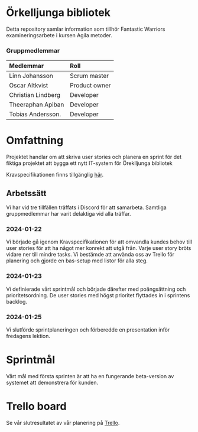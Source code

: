 # Örkelljunga bibliotek

Detta repository samlar information som tillhör Fantastic Warriors examineringsarbete i kursen Agila metoder.

### Gruppmedlemmar

| Medlemmar          | Roll          |
| :----------------- | :------------ |
| Linn Johansson     | Scrum master  |
| Oscar Altkvist     | Product owner |
| Christian Lindberg | Developer     |
| Theeraphan Apiban  | Developer     |
| Tobias Andersson.  | Developer     |

# Omfattning

Projektet handlar om att skriva user stories och planera en sprint för det fiktiga projektet att bygga ett nytt IT-system för Öreklljunga bibliotek

Kravspecifikationen finns tillgänglig [här](https://gist.github.com/Andreas-Zocom/a3f71b4ead8f7260a9066888313bbb40).

## Arbetssätt

Vi har vid tre tillfällen träffats i Discord för att samarbeta. Samtliga gruppmedlemmar har varit delaktiga vid alla träffar.

### 2024-01-22

Vi började gå igenom Kravspecifikationen för att omvandla kundes behov till user stories för att ha något mer konrekt att utgå från. Varje user story bröts vidare ner till mindre tasks. Vi bestämde att använda oss av Trello för planering och gjorde en bas-setup med listor för alla steg.

### 2024-01-23

Vi definierade vårt sprintmål och började därefter med poängsättning och prioritetsordning. De user stories med högst prioritet flyttades in i sprintens backlog.

### 2024-01-25

Vi slutförde sprintplaneringen och förberedde en presentation inför fredagens lektion.

# Sprintmål

Vårt mål med första sprinten är att ha en fungerande beta-version av systemet att demonstrera för kunden.

# Trello board

Se vår slutresultatet av vår planering på [Trello](https://trello.com/b/jtXhoAgr/fantasticwarriors-orkelljunga-bibliotek).
